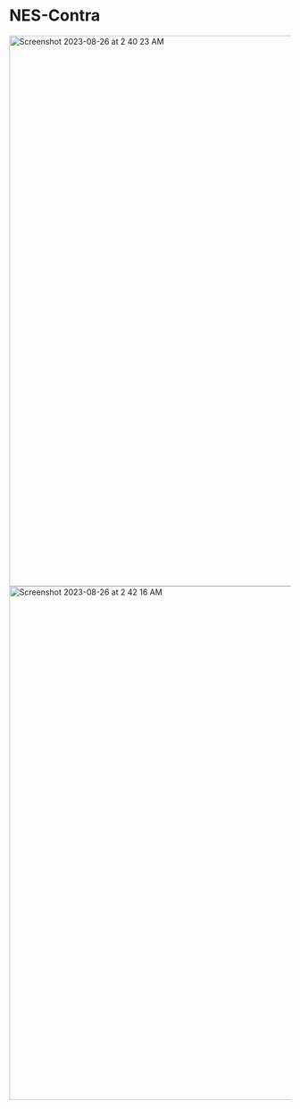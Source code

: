 # NES-Contra
<img width="985" alt="Screenshot 2023-08-26 at 2 40 23 AM" src="https://github.com/sudo-self/NES-Contra/assets/119916323/001a8929-2ff0-4657-b0ea-bf5c08f5ab6e">
<img width="919" alt="Screenshot 2023-08-26 at 2 42 16 AM" src="https://github.com/sudo-self/NES-Contra/assets/119916323/b342e352-6a7b-4641-9b06-b751bdac8208">
